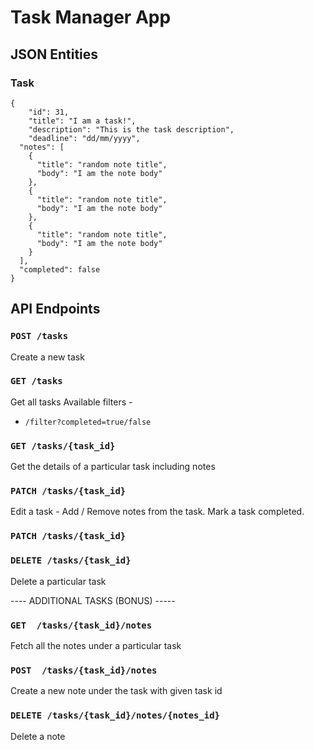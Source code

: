# Task Manager App

## JSON Entities

### Task
    {
	    "id": 31,
	    "title": "I am a task!",
	    "description": "This is the task description",
	    "deadline": "dd/mm/yyyy",
      "notes": [
        {
          "title": "random note title",
          "body": "I am the note body"
        },
        {
          "title": "random note title",
          "body": "I am the note body"
        },
        {
          "title": "random note title",
          "body": "I am the note body"
        }
      ],
      "completed": false
    }

## API Endpoints 

### `POST /tasks` 
Create a new task  

### `GET /tasks`
Get all tasks
Available filters - 
- `/filter?completed=true/false`

### `GET /tasks/{task_id}`
Get the details of a particular task including notes

### `PATCH /tasks/{task_id}`
Edit a task - Add / Remove notes from the task. Mark a task completed.

### `PATCH /tasks/{task_id}`

### `DELETE /tasks/{task_id}`
Delete a particular task

---- ADDITIONAL TASKS (BONUS) -----

### `GET  /tasks/{task_id}/notes`
Fetch all the notes under a particular task 

### `POST  /tasks/{task_id}/notes` 
Create a new note under the task with given task id 

### `DELETE /tasks/{task_id}/notes/{notes_id}`
Delete a note
